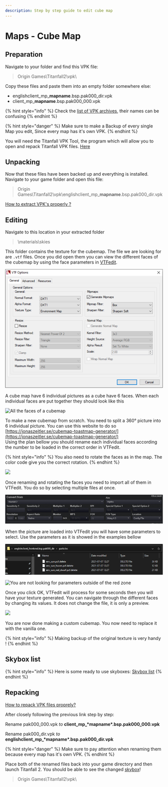 ```yaml
---
description: Step by step guide to edit cube map
---
```


# Maps - Cube Map

## Preparation

Navigate to your folder and find this VPK file:

> Origin Games\Titanfall2\vpk\

Copy these files and paste them into an empty folder somewhere else:

* englishclient\_mp\_**mapname**.bsp.pak000\_dir.vpk
* client\_mp\_**mapname**.bsp.pak000\_000.vpk

{% hint style="info" %}
Check the [list of VPK archives](https://noskill.gitbook.io/titanfall2/game-values/file-location/vpk-file-names), their names can be confusing
{% endhint %}

{% hint style="danger" %}
Make sure to make a Backup of every single Map you edit, Since every map has it's own VPK.
{% endhint %}

You will need the Titanfall VPK Tool, the program which will allow you to open and repack Titanfall VPK files. [Here](https://noskill.gitbook.io/titanfall2/how-to-start-modding/modding-tools)

## Unpacking

Now that these files have been backed up and everything is installed. Navigate to your game folder and open this file:

> Origin Games\Titanfall2\vpk\englishclient\_mp\_**mapname**.bsp.pak000\_dir.vpk

[How to extract VPK's properly ?](https://noskill.gitbook.io/titanfall2/how-to-start-modding/how-to-backup-extract-and-repack)

## Editing

Navigate to this location in your extracted folder

> \materials\skies

This folder contains the texture for the cubemap. The file we are looking for are `.vtf` files. Once you did open them you can view the different faces of the cubemap by using the face parameters in [VTFedit](../../how-to-start-modding/modding-tools/#vtf-and-vmt).

![](../../.gitbook/assets/image%20%282%29.png)

A cube map have 6 individual pictures as a cube have 6 faces. When each individual faces are put together they should look like this

![All the faces of a cubemap](../../.gitbook/assets/retrosun%20%281%29.png)

To make a new cubemap from scratch. You need to split a 360° picture into 6 individual picture. You can use this website to do so [https://jonaszeitler.se/cubemap-toastmap-generator/](https://jonaszeitler.se/cubemap-toastmap-generator/)  
Using the plan bellow you should rename each individual faces according the number to be loaded in the correct order in VTFedit.

{% hint style="info" %}
You also need to rotate the faces as in the map. The color code give you the correct rotation.
{% endhint %}

![](../../.gitbook/assets/retrosun.png)

Once renaming and rotating the faces you need to import all of them in VTFedit. You do so by selecting multiple files at once.

![Selecting the 6 faces of the cubemap](../../.gitbook/assets/image%20%285%29.png)

When the picture are loaded into VTFedit you will have some parameters to select. Use the parameters as it is showed in the examples bellow

![](../../.gitbook/assets/image%20%284%29.png)

![You are not looking for parameters outside of the red zone](../../.gitbook/assets/vtfeditcubemap.png)

Once you click OK, VTFedit will process for some seconds then you will have your texture generated. You can navigate through the different faces by changing its values. It does not change the file, it is only a preview.

![](../../.gitbook/assets/vtfeditfaces.png)

You are now done making a custom cubemap. You now need to replace it with the vanilla one.

{% hint style="info" %}
Making backup of the original texture is very handy !
{% endhint %}

## Skybox list

{% hint style="info" %}
Here is some ready to use skyboxes: [Skybox list](https://github.com/Wanty5883/Titanfall2/tree/master/picture/skyboxes)
{% endhint %}

## Repacking

[How to repack VPK files proprely?](https://noskill.gitbook.io/titanfall2/how-to-start-modding/how-to-backup-extract-and-repack#how-to-repack-vpk-files-properly)

After closely following the previous link step by step:

Rename pak000\_000.vpk _to_ **client\_mp\_\*mapname\*.bsp.pak000\_000.vpk**

Rename pak000\_dir.vpk _to_ **englishclient\_mp\_\*mapname\*.bsp.pak000\_dir.vpk**

{% hint style="danger" %}
Make sure to pay attention when renaming them because every map has it's own VPK.
{% endhint %}

Place both of the renamed files back into your game directory and then launch Titanfall 2. You should be able to see the changed [skybox](../../information/textures/skybox-basics/)!

> Origin Games\Titanfall2\vpk\

